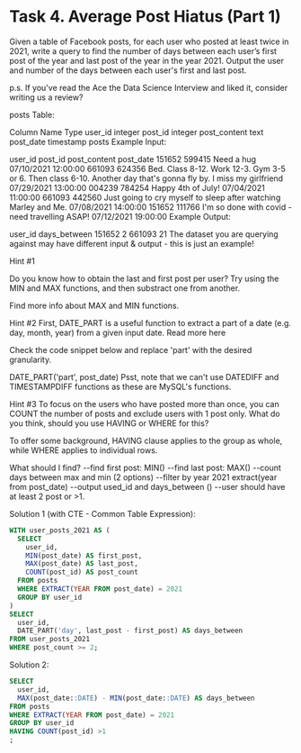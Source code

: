 # Task 4. Average Post Hiatus (Part 1)

Given a table of Facebook posts, for each user who posted at least twice in 2021, write a query to find the number of days between each user’s first post of the year and last post of the year in the year 2021. Output the user and number of the days between each user's first and last post.

p.s. If you've read the Ace the Data Science Interview and liked it, consider writing us a review?

posts Table:

Column Name	Type
user_id	integer
post_id	integer
post_content	text
post_date	timestamp
posts Example Input:

user_id	post_id	post_content	post_date
151652	599415	Need a hug	07/10/2021 12:00:00
661093	624356	Bed. Class 8-12. Work 12-3. Gym 3-5 or 6. Then class 6-10. Another day that's gonna fly by. I miss my girlfriend	07/29/2021 13:00:00
004239	784254	Happy 4th of July!	07/04/2021 11:00:00
661093	442560	Just going to cry myself to sleep after watching Marley and Me.	07/08/2021 14:00:00
151652	111766	I'm so done with covid - need travelling ASAP!	07/12/2021 19:00:00
Example Output:

user_id	days_between
151652	2
661093	21
The dataset you are querying against may have different input & output - this is just an example!

Hint #1

Do you know how to obtain the last and first post per user? Try using the MIN and MAX functions, and then substract one from another.

Find more info about MAX and MIN functions.

Hint #2
First, DATE_PART is a useful function to extract a part of a date (e.g. day, month, year) from a given input date. Read more here

Check the code snippet below and replace 'part' with the desired granularity.

DATE_PART('part', post_date)
Psst, note that we can't use DATEDIFF and TIMESTAMPDIFF functions as these are MySQL's functions.

Hint #3
To focus on the users who have posted more than once, you can COUNT the number of posts and exclude users with 1 post only. What do you think, should you use HAVING or WHERE for this?

To offer some background, HAVING clause applies to the group as whole, while WHERE applies to individual rows.

What should I find?
--find first post: MIN()
--find last post: MAX()
--count days between max and min (2 options)
--filter by year 2021 extract(year from post_date)
--output used_id and days_between ()
--user should have at least 2 post or >1.

Solution 1 (with CTE - Common Table Expression):
```sql
WITH user_posts_2021 AS (
  SELECT
    user_id,
    MIN(post_date) AS first_post,
    MAX(post_date) AS last_post,
    COUNT(post_id) AS post_count
  FROM posts
  WHERE EXTRACT(YEAR FROM post_date) = 2021
  GROUP BY user_id
)
SELECT
  user_id,
  DATE_PART('day', last_post - first_post) AS days_between
FROM user_posts_2021
WHERE post_count >= 2;
```

Solution 2:
```sql
SELECT
  user_id,
  MAX(post_date::DATE) - MIN(post_date::DATE) AS days_between
FROM posts
WHERE EXTRACT(YEAR FROM post_date) = 2021
GROUP BY user_id
HAVING COUNT(post_id) >1
;
```
